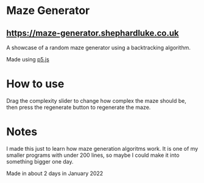 # Maze Generator
## https://maze-generator.shephardluke.co.uk
A showcase of a random maze generator using a backtracking algorithm.

Made using [p5.js](https://p5js.org/)

# How to use
Drag the complexity slider to change how complex the maze should be, then press the regenerate button to regenerate the maze.

# Notes
I made this just to learn how maze generation algoritms work. It is one of my smaller programs with under 200 lines, so maybe I could make it into something bigger one day.

Made in about 2 days in January 2022
